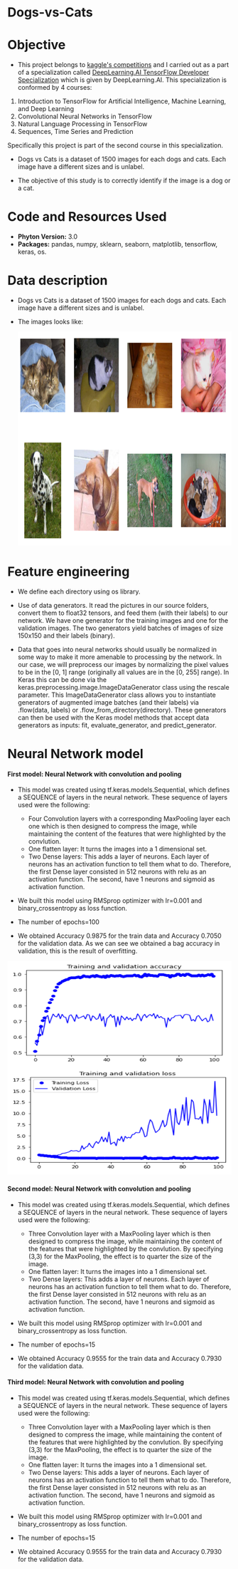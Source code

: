# Dogs-vs-Cats
# Objective

- This project belongs to [kaggle's competitions](https://www.kaggle.com/c/dogs-vs-cats/overview) and I carried out as a part of a specialization called [DeepLearning.AI TensorFlow Developer Specialization](https://www.coursera.org/account/accomplishments/specialization/certificate/L6R6AFWVXHZT) which is given by DeepLearning.AI. This specialization is conformed by 4 courses: 
1. Introduction to TensorFlow for Artificial Intelligence, Machine Learning, and Deep Learning 
2. Convolutional Neural Networks in TensorFlow 
3. Natural Language Processing in TensorFlow 
4. Sequences, Time Series and Prediction

  Specifically this project is part of the second course in this specialization. 

- Dogs vs Cats is a dataset of 1500 images for each dogs and cats. Each image have a different sizes and is unlabel.

- The objective of this study is to correctly identify if the image is a dog or a cat.

# Code and Resources Used

- **Phyton Version:** 3.0
- **Packages:** pandas, numpy, sklearn, seaborn, matplotlib, tensorflow, keras, os. 

# Data description  

- Dogs vs Cats is a dataset of 1500 images for each dogs and cats. Each image have a different sizes and is unlabel.

- The images looks like:
  <p align="center">
   <img src="https://github.com/lilosa88/Dogs-vs-Cats/blob/main/Images/Screenshot%20from%202021-05-22%2006-57-57.png" width="760" height="480">
  </p> 
  
# Feature engineering

- We define each directory using os library.

- Use of data generators. It read the pictures in our source folders, convert them to float32 tensors, and feed them (with their labels) to our network. We have one generator for the training images and one for the validation images. The two generators yield batches of images of size 150x150 and their labels (binary). 

- Data that goes into neural networks should usually be normalized in some way to make it more amenable to processing by the network. In our case, we will preprocess our images by normalizing the pixel values to be in the [0, 1] range (originally all values are in the [0, 255] range). In Keras this can be done via the keras.preprocessing.image.ImageDataGenerator class using the rescale parameter. This ImageDataGenerator class allows you to instantiate generators of augmented image batches (and their labels) via .flow(data, labels) or .flow_from_directory(directory). These generators can then be used with the Keras model methods that accept data generators as inputs: fit, evaluate_generator, and predict_generator.

# Neural Network model

#### First model: Neural Network with convolution and pooling

- This model was created using tf.keras.models.Sequential, which defines a SEQUENCE of layers in the neural network. These sequence of layers used were the following:
  - Four Convolution layers with a corresponding MaxPooling layer each one which is then designed to compress the image, while maintaining the content of the           features that were highlighted by the convlution.
  - One flatten layer: It turns the images into a 1 dimensional set.
  - Two Dense layers: This adds a layer of neurons. Each layer of neurons has an activation function to tell them what to do. Therefore, the first Dense layer           consisted in 512 neurons with relu as an activation function. The second, have 1 neurons and sigmoid as activation function. 

- We built this model using RMSprop optimizer with lr=0.001 and binary_crossentropy as loss function.

- The number of epochs=100

- We obtained Accuracy 0.9875 for the train data and Accuracy 0.7050 for the validation data. As we can see we obtained a bag accuracy in validation, this is the result of overfitting.

 <p align="center">
   <img src="https://github.com/lilosa88/Dogs-vs-Cats/blob/main/Images/Screenshot%20from%202021-05-22%2007-12-00.png" width="760" height="480">
  </p> 
  
#### Second model: Neural Network with convolution and pooling

- This model was created using tf.keras.models.Sequential, which defines a SEQUENCE of layers in the neural network. These sequence of layers used were the following:
  - Three Convolution layer with a MaxPooling layer which is then designed to compress the image, while maintaining the content of the features that were                highlighted by the convlution. By specifying (3,3) for the MaxPooling, the effect is to quarter the size of the image.
  - One flatten layer: It turns the images into a 1 dimensional set.
  - Two Dense layers: This adds a layer of neurons. Each layer of neurons has an activation function to tell them what to do. Therefore, the first Dense layer           consisted in 512 neurons with relu as an activation function. The second, have 1 neurons and sigmoid as activation function. 

- We built this model using RMSprop optimizer with lr=0.001 and binary_crossentropy as loss function.

- The number of epochs=15

- We obtained Accuracy 0.9555 for the train data and Accuracy 0.7930 for the validation data.

#### Third model: Neural Network with convolution and pooling

- This model was created using tf.keras.models.Sequential, which defines a SEQUENCE of layers in the neural network. These sequence of layers used were the following:
  - Three Convolution layer with a MaxPooling layer which is then designed to compress the image, while maintaining the content of the features that were                highlighted by the convlution. By specifying (3,3) for the MaxPooling, the effect is to quarter the size of the image.
  - One flatten layer: It turns the images into a 1 dimensional set.
  - Two Dense layers: This adds a layer of neurons. Each layer of neurons has an activation function to tell them what to do. Therefore, the first Dense layer           consisted in 512 neurons with relu as an activation function. The second, have 1 neurons and sigmoid as activation function. 

- We built this model using RMSprop optimizer with lr=0.001 and binary_crossentropy as loss function.

- The number of epochs=15

- We obtained Accuracy 0.9555 for the train data and Accuracy 0.7930 for the validation data.
